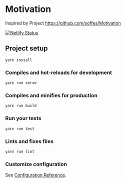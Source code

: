 # Motivation

Inspired by Project https://github.com/soffes/Motivation

[![Netlify Status](https://api.netlify.com/api/v1/badges/1b9d4a8f-5613-43bf-bf20-864bcc1f017e/deploy-status)](https://app.netlify.com/sites/motivation-countdown/deploys)

## Project setup
```
yarn install
```

### Compiles and hot-reloads for development
```
yarn run serve
```

### Compiles and minifies for production
```
yarn run build
```

### Run your tests
```
yarn run test
```

### Lints and fixes files
```
yarn run lint
```

### Customize configuration
See [Configuration Reference](https://cli.vuejs.org/config/).
